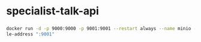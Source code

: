 # specialist-talk-api

###
```bash
docker run -d -p 9000:9000 -p 9001:9001 --restart always --name minio -e MINIO_ROOT_USER=admin -e MINIO_ROOT_PASSWORD=I756mab9yEmK quay.io/minio/minio server /data --conso
le-address ":9001"
```